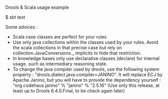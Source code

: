 Drools & Scala usage example

$ sbt test

Some advices :

 - Scala case classes are perfect for your rules
 - Use only java collections within the classes used by your rules.
   Avoid the scala collections in that precise case but rely on
   collection.JavaConversions._ implicits to hide that restriction.
 - In knowledge bases only use declarative classes (declare) for
   internal usage, such as intermediary reasoning state.
 - To change the java compiler used by drools, use the following 
   system property : "drools.dialect.java.compiler=JANINO".
   It will replace ECJ by Apache Janino, but you will have to
   provide the dependency yourself : 
   "org.codehaus.janino" % "janino" % "2.5.16" (Use only this release,
   at least up to Drools 6.4.0.Final, to be check again later)
